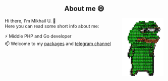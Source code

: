<div>
  <h2 align="center">About me 😄</h2>

  <img align="right" alt="Some funny gif" height="185" src="images/pepe-matrix.gif" />

Hi there, I'm Mikhail U. 👋 \
Here you can read some short info about me:

⚡ Middle PHP and Go developer \
📫 Welcome to my [packages](https://packagist.org/users/Mishanki/packages/)
and [telegram channel](https://t.me/Mishanki12)
</div>

<!--
**Mishanki/Mishanki** is a ✨ _special_ ✨ repository because its `README.md` (this file) appears on your GitHub profile.

Here are some ideas to get you started:

- 🔭 I’m currently working on ...
- 🌱 I’m currently learning ...
- 👯 I’m looking to collaborate on ...
- 🤔 I’m looking for help with ...
- 💬 Ask me about ...
- 📫 How to reach me: ...
- 😄 Pronouns: ...
- ⚡ Fun fact: ...
-->
